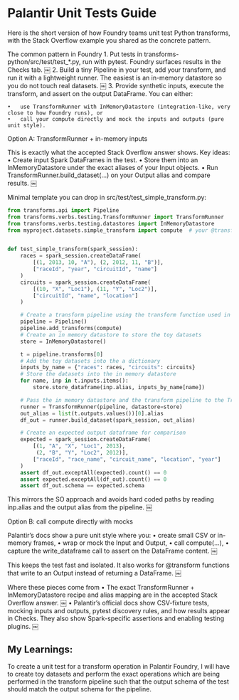 # Palantir Unit Tests Guide

Here is the short version of how Foundry teams unit test Python transforms, with the Stack Overflow example you shared as the concrete pattern.

The common pattern in Foundry
	1.	Put tests in transforms-python/src/test/test_*.py, run with pytest. Foundry surfaces results in the Checks tab.  ￼
	2.	Build a tiny Pipeline in your test, add your transform, and run it with a lightweight runner. The easiest is an in-memory datastore so you do not touch real datasets.  ￼
	3.	Provide synthetic inputs, execute the transform, and assert on the output DataFrame. You can either:

	•	use TransformRunner with InMemoryDatastore (integration-like, very close to how Foundry runs), or
	•	call your compute directly and mock the inputs and outputs (pure unit style).  ￼ ￼

Option A: TransformRunner + in-memory inputs

This is exactly what the accepted Stack Overflow answer shows. Key ideas:
	•	Create input Spark DataFrames in the test.
	•	Store them into an InMemoryDatastore under the exact aliases of your Input objects.
	•	Run TransformRunner.build_dataset(...) on your Output alias and compare results.  ￼

Minimal template you can drop in src/test/test_simple_transform.py:

```python
from transforms.api import Pipeline
from transforms.verbs.testing.TransformRunner import TransformRunner
from transforms.verbs.testing.datastores import InMemoryDatastore
from myproject.datasets.simple_transform import compute  # your @transform_df


def test_simple_transform(spark_session):
    races = spark_session.createDataFrame(
        [(1, 2013, 10, "A"), (2, 2012, 11, "B")],
        ["raceId", "year", "circuitId", "name"]
    )
    circuits = spark_session.createDataFrame(
        [(10, "X", "Loc1"), (11, "Y", "Loc2")],
        ["circuitId", "name", "location"]
    )

    # Create a transform pipeline using the transform function used in the actual transform
    pipeline = Pipeline()
    pipeline.add_transforms(compute)
    # Create an in memory datastore to store the toy datasets
    store = InMemoryDatastore()

    t = pipeline.transforms[0]
    # Add the toy datasets into the a dictionary
    inputs_by_name = {"races": races, "circuits": circuits}
    # Store the datasets into the in memory datastore
    for name, inp in t.inputs.items():
        store.store_dataframe(inp.alias, inputs_by_name[name])

    # Pass the in memory datastore and the transform pipeline to the TransformRunner
    runner = TransformRunner(pipeline, datastore=store)
    out_alias = list(t.outputs.values())[0].alias
    df_out = runner.build_dataset(spark_session, out_alias)

    # Create an expected output dataframe for comparison
    expected = spark_session.createDataFrame(
        [(1, "A", "X", "Loc1", 2013),
         (2, "B", "Y", "Loc2", 2012)],
        ["raceId", "race_name", "circuit_name", "location", "year"]
    )
    assert df_out.exceptAll(expected).count() == 0
    assert expected.exceptAll(df_out).count() == 0
    assert df_out.schema == expected.schema
```

This mirrors the SO approach and avoids hard coded paths by reading inp.alias and the output alias from the pipeline.  ￼

Option B: call compute directly with mocks

Palantir’s docs show a pure unit style where you:
	•	create small CSV or in-memory frames,
	•	wrap or mock the Input and Output,
	•	call compute(...),
	•	capture the write_dataframe call to assert on the DataFrame content.  ￼

This keeps the test fast and isolated. It also works for @transform functions that write to an Output instead of returning a DataFrame.  ￼

Where these pieces come from
	•	The exact TransformRunner + InMemoryDatastore recipe and alias mapping are in the accepted Stack Overflow answer.  ￼
	•	Palantir’s official docs show CSV-fixture tests, mocking inputs and outputs, pytest discovery rules, and how results appear in Checks. They also show Spark-specific assertions and enabling testing plugins.  ￼


## My Learnings:

To create a unit test for a transform operation in Palantir Foundry, I will have to create toy datasets and perform the exact operations which are being performed in the transform pipeline such that the output schema of the test should match the output schema for the pipeline. 